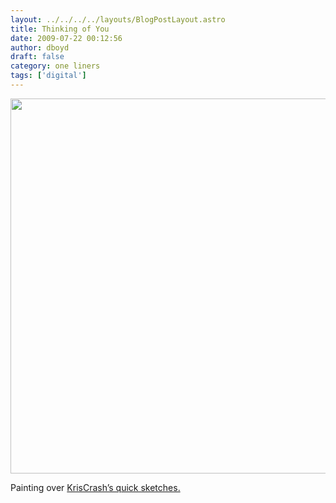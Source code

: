 ```yaml
---
layout: ../../../../layouts/BlogPostLayout.astro
title: Thinking of You
date: 2009-07-22 00:12:56
author: dboyd
draft: false
category: one liners
tags: ['digital']
---
```

<img
    src="https://img.danaboyd.com/images/2009/07/buttThink.jpg"
    alt=""
    style="width: auto; height: clamp(0px, 95vh, 600px);"
/>

Painting over <a href="http://tigr3ss.deviantart.com/art/ugh-128379158">KrisCrash’s quick sketches.</a>